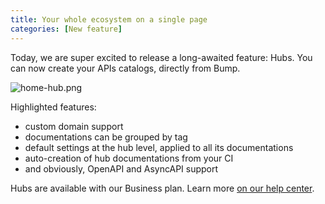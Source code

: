 ```yaml
---
title: Your whole ecosystem on a single page
categories: [New feature]
---
```


Today, we are super excited to release a long-awaited feature: Hubs. You can now create your APIs catalogs, directly from Bump.

![home-hub.png](https://cloud.headwayapp.co/changelogs_images/images/big/000/046/230-4d740fb504ecd138814ef507bb3fc4b256fd2118.png)

Highlighted features:
* custom domain support
* documentations can be grouped by tag
* default settings at the hub level, applied to all its documentations
* auto-creation of hub documentations from your CI
* and obviously, OpenAPI and AsyncAPI support

Hubs are available with our Business plan.  Learn more [on our help center](https://help.bump.sh/hubs).
